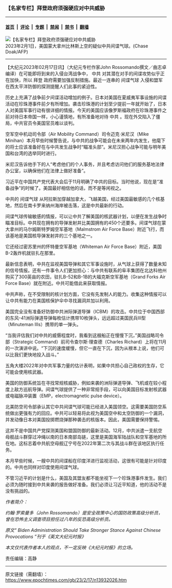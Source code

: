 ### 【名家专栏】拜登政府须强硬应对中共威胁

---

#### [首页](../../../..?n13932026) &nbsp;|&nbsp; [评论](../../../../../epoch-comment?n13932026) &nbsp;|&nbsp; [专题](../../../../../epoch-special?n13932026) &nbsp;|&nbsp; [禁闻](../../../../../epoch-news?n13932026) &nbsp;|&nbsp; [禁书](../../../../../books?n13932026) &nbsp;|&nbsp; [翻墙](https://github.com/gfw-breaker/nogfw/blob/master/README.md?n13932026)


<div><img alt="【名家专栏】拜登政府须强硬应对中共威胁" class="attachment-djy_600_400 size-djy_600_400 wp-post-image" src="https://i.epochtimes.com/assets/uploads/2023/02/id13932031-000_338F4KZ-1-1-1-600x400.jpg"/>
<div class="caption">
 2023年2月1日，美国蒙大拿州比林斯上空的疑似中共间谍气球。(Chase Doak/AFP)
</div></div><hr/><div class="post_content" id="artbody" itemprop="articleBody">
 <!-- article content begin -->
 <p>
  【大纪元2023年02月17日讯】（大纪元专栏作家John Rossomando撰文／曲志卓编译）在可能即将到来的入侵台湾战争中，
  <ok href="https://www.epochtimes.com/gb/tag/%E4%B8%AD%E5%85%B1.html">
   中共
  </ok>
  对其潜在对手的间谍攻势似乎正在加快，所以
  <ok href="https://www.epochtimes.com/gb/tag/%E6%8B%9C%E7%99%BB.html">
   拜登
  </ok>
  政府需要加强反制措施。最近一连串的
  <ok href="https://www.epochtimes.com/gb/tag/%E9%97%B4%E8%B0%8D%E6%B0%94%E7%90%83.html">
   间谍气球
  </ok>
  入侵和盟军在西太平洋防御的探测提醒人们此事的紧迫性。
 </p>
 <p>
  历史上充满了战争前夕间谍活动增加的例子。日本对美国在夏威夷军事设施的间谍活动在珍珠港事件前夕有所增加。袭击珍珠港的计划至少提前一年就开始了，日本人对美国军事行动有很详细的情报。今天的美国应该像罗斯福政府在珍珠港事件之前对待日本帝国一样，小心谨慎地，有所准备地对待
  <ok href="https://www.epochtimes.com/gb/tag/%E4%B8%AD%E5%85%B1.html">
   中共
  </ok>
  。现在外交陷入了僵局，中共官员令美国官员难以谈判。
 </p>
 <p>
  空军空中机动司令部（Air Mobility Command）司令迈克·米尼汉（Mike Minihan）本月早些时候警告说，与中共的战争可能会在未来两年内发生，他麾下的将士应该准备好在与中共发生战争时“瞄准头部”。米尼汉担心战争可能与明年美国和台湾的选举同时进行。
 </p>
 <p>
  米尼汉告诉他手下的人“考虑他们的个人事务，并且考虑访问他们的服务基地法律办公室，以确保他们在法律上做好准备”。
 </p>
 <p>
  习近平在中国共产党代表大会后于11月明确了中共的目标。当时他说，现在是“准备战争”的时候了。美国最好相信他的话，而不是等闲视之。
 </p>
 <p>
  中共的
  <ok href="https://www.epochtimes.com/gb/tag/%E9%97%B4%E8%B0%8D%E6%B0%94%E7%90%83.html">
   间谍气球
  </ok>
  从阿拉斯加穿越加拿大，飞越美国，经过美国最敏感的几个核基地，然后在南卡罗来纳州海岸被击落，这是中共最新的行动。
 </p>
 <p>
  间谍气球传输敏感的情报，可以让中共了解美国的核武器计划，以便在发生战争时瞄准目标。中共现在拥有的导弹发射井比美国拥有的450个还要多。间谍气球在蒙大拿州的马尔姆斯特罗姆空军基地（Malmstrom Air Force Base）附近飞行，而该基地是美国核导弹发射井的三个基地之一。
 </p>
 <p>
  它还经过密苏里州的怀特曼空军基地（Whiteman Air Force Base）附近，美国B-2轰炸机就驻扎在那里。
 </p>
 <p>
  最新信息表明，中共在监视美国导弹和其它军事设施时，从气球上获得了数量未知的信号情报。还有一件事令人们更加担心：与中共有联系的阜丰集团在北达科他州购买了300英亩的农田，驻扎B-52和B-1B的大福克斯空军基地（Grand Forks Air Force Base）就在附近。中共可能借此来获取情报。
 </p>
 <p>
  中共声称，在不受限制的核计划方面，它没有先发制人的能力。收集这种情报可以让中共有能力在美国核保护伞中寻找漏洞并加以利用。
 </p>
 <p>
  美国完全没有准备好防御中共洲际弹道导弹（ICBM）的攻击。中共位于中国西部的东风-41洲际弹道导弹每枚估计携带10枚弹头，远远超过美国民兵III型（Minuteman IIIs）携带的单一弹头。
 </p>
 <p>
  “当我评估我们对中共的威慑程度时，我看到这艘船正在慢慢下沉，”美国战略司令部（Strategic Command）前司令查尔斯·理查德（Charles Richard）上将在11月的一次演讲中说。“下沉的速度缓慢，但它一直在下沉，因为从根本上说，他们可以比我们更快地投入战斗。”
 </p>
 <p>
  五角大楼2022年对中共军事力量的估计表明，如果中共担心自己政权的生存，它可能会使用核武器。
 </p>
 <p>
  美国的防御系统旨在寻找常规核威胁，例如来袭的洲际弹道导弹、飞机或在较小程度上敌方巡航导弹。间谍气球提供了一种非常规手段，可以向美国目标发射核武器或电磁脉冲装置（EMP，electromagnetic pulse device）。
 </p>
 <p>
  北美防空司令部承认其它中共间谍气球可能已经进入美国领空。这需要美国防空系统做出更强有力的回应。中共可以轻易将此视为美国空中和太空防御的一个漏洞，并发动像日本对美国投掷燃烧弹那种袭击的核版本。因此，美国需要保持警惕。
 </p>
 <p>
  这并不是中国共产党探测美国和盟国防御的最新活动。12月，中共派遣一支航空母舰战斗群穿过冲绳以南的日本南部岛链，这里是美国海军陆战队和空军基地的所在地。这标志着中共航空母舰辽宁号在2022年第二次与其战斗群在该地区执行任务。
 </p>
 <p>
  本月早些时候，一艘中共的间谍船在印度洋进行监视活动，这很有可能是针对印度的。中共也同样对印度使用间谍气球。
 </p>
 <p>
  不管习近平的计划是什么，美国及其盟友都不能坐视下一个珍珠港事件发生。我们必须为随时接到中共来袭的报告做好准备。我们必须让习近平知道，他的活动不是没有挑战的。
 </p>
 <p>
  <em>
   作者简介：
  </em>
 </p>
 <p>
  <em>
   约翰·罗索曼多（John Rossomando）是安全政策中心的国防政策高级分析员，曾在恐怖主义调查项目担任过八年的反恐高级分析员。
  </em>
 </p>
 <p>
  <em>
   原文“
   <ok href="https://www.theepochtimes.com/biden-administration-should-take-stronger-stance-against-chinese-provocations_5060480.html">
    Biden Administration Should Take Stronger Stance Against Chinese Provocations
   </ok>
   ”刊于《英文大纪元时报》
  </em>
 </p>
 <p>
  <em>
   本文仅代表作者本人的观点，不一定反映《大纪元时报》的立场。
  </em>
 </p>
 <p>
  责任编辑：高静
 </p>
 <!-- article content end -->
 <div id="below_article_ad">
 </div>
</div>


---

原文链接（需翻墙）：https://www.epochtimes.com/gb/23/2/17/n13932026.htm